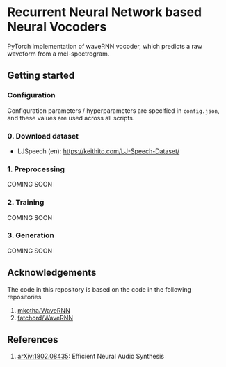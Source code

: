 # Recurrent Neural Network based Neural Vocoders

PyTorch implementation of waveRNN vocoder, which predicts a raw waveform from a mel-spectrogram. 

## Getting started

### Configuration

Configuration parameters / hyperparameters are specified in `config.json`, and these values are used across all scripts.

### 0. Download dataset

- LJSpeech (en): https://keithito.com/LJ-Speech-Dataset/

### 1. Preprocessing

COMING SOON

### 2. Training

COMING SOON

### 3. Generation

COMING SOON

## Acknowledgements

The code in this repository is based on the code in the following repositories
1. [mkotha/WaveRNN](https://github.com/mkotha/WaveRNN)
2. [fatchord/WaveRNN](https://github.com/fatchord/WaveRNN)

## References
1. [arXiv:1802.08435](https://arxiv.org/pdf/1802.08435.pdf): Efficient Neural Audio Synthesis
